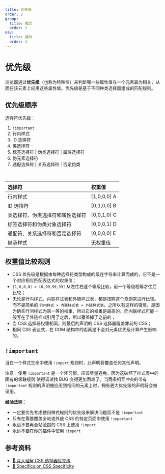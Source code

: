 ```yaml
---
title: 优先级
order: 2
group:
  title: 概念
  order: 1
nav:
  title: 基础
  order: 1
---
```


# 优先级

浏览器通过**优先级**（也称为特殊性）来判断哪一些属性值与一个元素最为相关，从而在该元素上应用这些属性值。优先级是基于不同种类选择器组成的匹配规则。

## 优先级顺序

选择符优先级：

1. `!important`
2. 行内样式
3. ID 选择符
4. 类选择符
5. 标签选择符 | 伪类选择符 | 属性选择符
6. 伪元素选择符
7. 通配选择符 | 关系选择符 | 否定伪类

<br />

| 选择符                           | 权重值      |
| :------------------------------- | :---------- |
| 行内样式                         | [1,0,0,0] A |
| ID 选择符                        | [0,1,0,0] B |
| 类选择符、伪类选择符和属性选择符 | [0,0,1,0] C |
| 标签选择符和伪类对象选择符       | [0,0,0,1] D |
| 通配符、关系选择符和否定选择符   | [0,0,0,0] E |
| 继承样式                         | 无权重值    |

## 权重值比较规则

- CSS 优先级是根据由每种选择符类型构成的级连字符串计算而成的，它不是一个对应相应匹配表达式的权重值；
- `[1,0,0,0] > [0,99,99,99]` 从左往右逐个等级比较，前一个等级相等才往后比较；
- 无论是行内样式、内联样式表和外链样式表，都是按照这个规则来进行比较。而不是简单的 `行内样式 > 内联样式表 > 外链样式表`。之所以有这样的错觉，是因为确实行间样式为第一等的权重，所以它的权重是最高的。而内联样式可能一般写在了外链样式引用了之后，所以覆盖掉了之前的；
- 当 CSS 选择器权重相同，则最后的声明的 CSS 选择器覆盖靠前的 CSS；
- 相同 CSS 表达式，在 DOM 结构中的距离是不会对元素优先级计算产生影响的。

## `!important`

当在一个样式生命中使用 `!import` 规则时，此声明将覆盖任何其他声明。

注意：使用 `!important` 是一个坏习惯，应该尽量避免，因为这破坏了样式表中的固有的级联规则 使得调试找 BUG 变得更加困难了。当两条相互冲突的带有 `!important` 规则的声明被应用到相同的元素上时，拥有更大优先级的声明将会被采用。

**经验法则**：

- 一定要优先考虑使用样式规则的优先级来解决问题而不是 `!important`
- 只有在需要覆盖全站或外链 CSS 的特定页面中使用 `!important`
- 永远不要再全站范围的 CSS 上使用 `!import`
- 永远不要在你的插件中使用 `!import`

## 参考资料

- [📝 深入理解 CSS 选择器优先级](https://juejin.im/post/5be3d07be51d457d4932b043)
- [📝 Specifics on CSS Specificity](https://css-tricks.com/specifics-on-css-specificity/)
